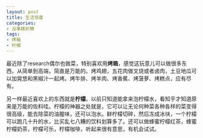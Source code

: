```yaml
---
layout: post
title: 生活惊喜
categories:
- 没事瞎折腾
tags:
- 烤箱
- 柠檬
---
```

最近除了research偶尔也做菜，特别喜欢用**烤箱**，感觉这玩意儿可以做很多东西，从简单到高端，简直是万能的。烤鸡翅，五花肉做叉烧或者卤肉，土豆地瓜可以加晃悠和黑椒汁一起烤。烤牛排、烤羊肉、烤香蕉、烤菠萝、烤糕点，应有尽有。

另一样最近喜欢上的东西就是**柠檬**。以前只知道能拿来泡柠檬水，看知乎才知道原来是万能的佐料哇。柠檬的神器之处就是，它可以让无论何种菜各种各样的菜变得很高级，能去除菜的油腥味，还可以泡水。鲜柠檬切碎，然后冻成冰块，一个柠檬可以跑几十升的水，比买乱七八糟的饮料划算多了。还可以做蜂蜜柠檬红茶，蜂蜜柠檬奶茶，柠檬可乐，柠檬咖啡，听起来很有意思，有机会试试。
